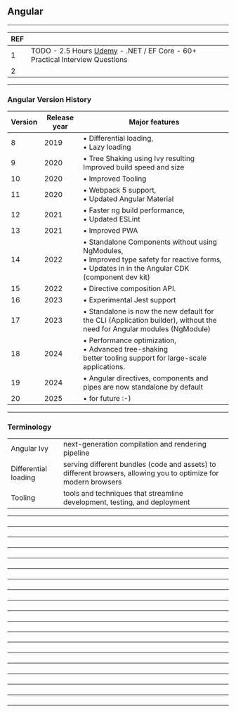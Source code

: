 ## Angular

---------------------------------------------
| REF | |
| - | - |
| 1 | TODO -  2.5 Hours [Udemy](https://luxoft.udemy.com/course/net-ef-core-50-practical-interview-questions/) - .NET / EF Core - 60+ Practical Interview Questions |
| 2 | 
---------------------------------------------
### Angular Version History 

| Version | Release year | Major features |
| - | - | - |
| 8  | 2019 | • Differential loading, <br/>• Lazy loading | 
| 9  | 2020 | • Tree Shaking using Ivy resulting  Improved build speed and size  |
| 10 | 2020 | • Improved Tooling  |
| 11 | 2020 | • Webpack 5 support, <br/>• Updated Angular Material | 
| 12 | 2021 | • Faster ng build performance, <br/>• Updated ESLint | 
| 13 | 2021 | • Improved PWA | 
| 14 | 2022 | • Standalone Components without using NgModules, <br/>• Improved type safety for reactive forms, <br/>• Updates in  in the Angular CDK (component dev kit)| 
| 15 | 2022 | • Directive composition API. | 
| 16 | 2023 | • Experimental Jest support | 
| 17 | 2023 | • Standalone is now the new default for the CLI (Application builder), without the need for Angular modules (NgModule) | 
| 18 | 2024 | • Performance optimization, <br/>• Advanced tree-shaking <br/>better tooling support for large-scale applications.| 
| 19 | 2024 | • Angular directives, components and pipes are now standalone by default | 
| 20 | 2025 | • for future :-) | 

---------------------------------------------
### Terminology 

|   |   |
| - | - |
| Angular Ivy | next-generation compilation and rendering pipeline  |
| Differential loading | serving different bundles (code and assets) to different browsers, allowing you to optimize for modern browsers |
| Tooling | tools and techniques that streamline development, testing, and deployment |

---------------------------------------------
### 

---------------------------------------------
### 

---------------------------------------------
### 

---------------------------------------------
### 

---------------------------------------------
### 

---------------------------------------------
### 

---------------------------------------------
### 

---------------------------------------------
### 

---------------------------------------------
### 

---------------------------------------------
### 

---------------------------------------------
### 

---------------------------------------------
### 

---------------------------------------------
### 

---------------------------------------------
### 

---------------------------------------------
### 

---------------------------------------------
### 

---------------------------------------------
### 

---------------------------------------------
### 

---------------------------------------------
